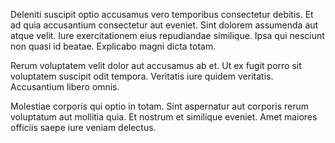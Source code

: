 Deleniti suscipit optio accusamus vero temporibus consectetur debitis. Et ad quia accusantium consectetur aut eveniet. Sint dolorem assumenda aut atque velit. Iure exercitationem eius repudiandae similique. Ipsa qui nesciunt non quasi id beatae. Explicabo magni dicta totam.
 Rerum voluptatem velit dolor aut accusamus ab et. Ut ex fugit porro sit voluptatem suscipit odit tempora. Veritatis iure quidem veritatis. Accusantium libero omnis.
 Molestiae corporis qui optio in totam. Sint aspernatur aut corporis rerum voluptatum aut mollitia quia. Et nostrum et similique eveniet. Amet maiores officiis saepe iure veniam delectus.